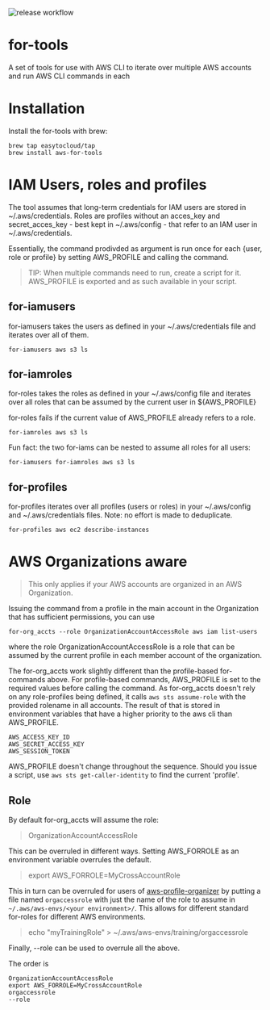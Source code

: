 ![release workflow](https://github.com/easytocloud/for-tools/actions/workflows/release.yml/badge.svg)

# for-tools


A set of tools for use with AWS CLI to iterate over multiple AWS accounts and run AWS CLI commands in each

# Installation

Install the for-tools with brew:

```
brew tap easytocloud/tap
brew install aws-for-tools
```

# IAM Users, roles and profiles

The tool assumes that long-term credentials for IAM users are stored in ~/.aws/credentials.
Roles are profiles without an acces_key and secret_acces_key - best kept in ~/.aws/config - that refer to an IAM user in ~/.aws/credentials.

Essentially, the command prodivded as argument is run once for each {user, role or profile} by setting AWS_PROFILE and calling the command.

> TIP: When multiple commands need to run, create a script for it. AWS_PROFILE is exported and as such available in your script.

## for-iamusers

for-iamusers takes the users as defined in your ~/.aws/credentials file and iterates over all of them.

```
for-iamusers aws s3 ls
```

## for-iamroles

for-roles takes the roles as defined in your ~/.aws/config file and iterates over all roles that can be assumed by the current user in ${AWS_PROFILE}

for-roles fails if the current value of AWS_PROFILE already refers to a role.
```
for-iamroles aws s3 ls
```

Fun fact: the two for-iams can be nested to assume all roles for all users:
```
for-iamusers for-iamroles aws s3 ls
```

## for-profiles

for-profiles iterates over all profiles (users or roles) in your ~/.aws/config and ~/.aws/credentials files. Note: no effort is made to deduplicate.
```
for-profiles aws ec2 describe-instances
```

# AWS Organizations aware

> This only applies if your AWS accounts are organized in an AWS Organization.

Issuing the command from a profile in the main account in the Organization that has sufficient permissions, you can use
```
for-org_accts --role OrganizationAccountAccessRole aws iam list-users
```
where the role OrganizationAccountAccessRole is a role that can be assumed by the current profile in each member account of the organization.

The for-org_accts work slightly different than the profile-based for-commands above. For profile-based commands, AWS_PROFILE is set to the required values before calling the command.
As for-org_accts doesn't rely on any role-profiles being defined, it calls `aws sts assume-role` with the provided rolename in all accounts. 
The result of that is stored in environment variables that have a higher priority to the aws cli than AWS_PROFILE. 
```
AWS_ACCESS_KEY_ID
AWS_SECRET_ACCESS_KEY
AWS_SESSION_TOKEN
```
AWS_PROFILE doesn't change throughout the sequence. 
Should you issue a script, use `aws sts get-caller-identity` to find the current 'profile'.

## Role 
By default for-org_accts will assume the role:

> OrganizationAccountAccessRole

This can be overruled in different ways. 
Setting AWS_FORROLE as an environment variable overrules the default.

> export AWS_FORROLE=MyCrossAccountRole

This in turn can be overruled for users of [aws-profile-organizer](https://github.com/easytocloud/aws-profile-organizer) by putting a file named `orgaccessrole` with just the name of the role to assume in `~/.aws/aws-envs/<your environment>/`. This allows for different standard for-roles for different AWS environments.

> echo "myTrainingRole" > ~/.aws/aws-envs/training/orgaccessrole

Finally, --role can be used to overrule all the above.

The order is

```
OrganizationAccountAccessRole
export AWS_FORROLE=MyCrossAccountRole
orgaccessrole
--role
```
